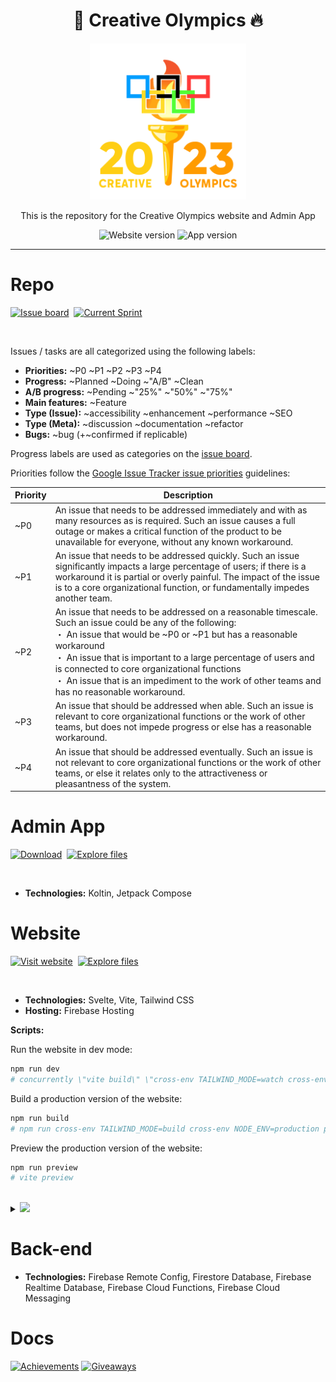 <div align='center'>
    <h1><b>🐢 Creative Olympics 🔥</b></h1>
    <img src='./website/src/lib/assets/logo/full.gif' width='250' height='250' />
    <p>This is the repository for the Creative Olympics website and Admin App</p>

![Website version](https://badgen.net/badge/Website%20version/Alpha/red?) ![App version](https://badgen.net/badge/App%20version/Alpha/red?)

</div>

---

Repo
====

[![Issue board](https://media.discordapp.net/attachments/346737406591893506/1146859978813087925/co.rahmouni.dev__7.png)](https://url.creative-olympics.org/board)&nbsp; [![Current Sprint](https://media.discordapp.net/attachments/346737406591893506/1146859651242143825/co.rahmouni.dev__6.png)](https://url.creative-olympics.org/sprint)

<br/>

Issues / tasks are all categorized using the following labels:

- **Priorities:** ~P0 ~P1 ~P2 ~P3 ~P4 
- **Progress:** ~Planned ~Doing ~"A/B" ~Clean
- **A/B progress:** ~Pending ~"25%" ~"50%" ~"75%"
- **Main features:** ~Feature
- **Type (Issue):** ~accessibility ~enhancement ~performance ~SEO
- **Type (Meta):** ~discussion ~documentation ~refactor
- **Bugs:** ~bug (+~confirmed if replicable)

Progress labels are used as categories on the [issue board](https://url.creative-olympics.org/board).

Priorities follow the [Google Issue Tracker issue priorities](https://developers.google.com/issue-tracker/concepts/issues#priority) guidelines:

| Priority | Description |
| ------ | ------ |
| ~P0 | An issue that needs to be addressed immediately and with as many resources as is required. Such an issue causes a full outage or makes a critical function of the product to be unavailable for everyone, without any known workaround. |
| ~P1 | An issue that needs to be addressed quickly. Such an issue significantly impacts a large percentage of users; if there is a workaround it is partial or overly painful. The impact of the issue is to a core organizational function, or fundamentally impedes another team. |
| ~P2 | An issue that needs to be addressed on a reasonable timescale. Such an issue could be any of the following: <br/>・ An issue that would be ~P0 or ~P1 but has a reasonable workaround<br/>・ An issue that is important to a large percentage of users and is connected to core organizational functions<br/>・ An issue that is an impediment to the work of other teams and has no reasonable workaround.|
| ~P3 | An issue that should be addressed when able. Such an issue is relevant to core organizational functions or the work of other teams, but does not impede progress or else has a reasonable workaround. |
| ~P4 | An issue that should be addressed eventually. Such an issue is not relevant to core organizational functions or the work of other teams, or else it relates only to the attractiveness or pleasantness of the system. |

Admin App
====

[![Download](https://media.discordapp.net/attachments/346737406591893506/1146859320429006928/co.rahmouni.dev__5.png)](http://url.creative-olympics.org/admin-app)&nbsp; [![Explore files](https://media.discordapp.net/attachments/346737406591893506/1146854635550822430/co.rahmouni.dev__2.png)](./android-admin/)

<br/>

- **Technologies:** Koltin, Jetpack Compose

Website
====

[![Visit website](https://media.discordapp.net/attachments/346737406591893506/1146855771057963008/co.rahmouni.dev__4.png)](https://co.rahmouni.dev)&nbsp; [![Explore files](https://media.discordapp.net/attachments/346737406591893506/1146854635550822430/co.rahmouni.dev__2.png)](./website/)

<br/>

- **Technologies:** Svelte, Vite, Tailwind CSS
- **Hosting:** Firebase Hosting

**Scripts:**

Run the website in dev mode:
```bash
npm run dev
# concurrently \"vite build\" \"cross-env TAILWIND_MODE=watch cross-env NODE_ENV=development postcss src/app.css -o src/app-output.css -w\"
```

Build a production version of the website:
```bash
npm run build
# npm run cross-env TAILWIND_MODE=build cross-env NODE_ENV=production postcss src/app.css -o src/app-output.css && vite build
```

Preview the production version of the website:
```bash
npm run preview
# vite preview
```

<br/>

<details>
<summary><a><img src="https://media.discordapp.net/attachments/346737406591893506/1146877882354897036/co.rahmouni.dev__8.png"/></a></summary>
<br/>

ONLY Run the website in dev mode (without Tailwind):
```bash
npm run dev:only
# vite build
```

ONLY Build a production version of the website (without Tailwind):
```bash
npm run build:only
# vite build
```

Tailwind watch:
```bash
npm run tailwind:watch
# cross-env TAILWIND_MODE=watch cross-env NODE_ENV=development postcss src/app.css -o src/app-output.css -w
```

ONLY Build a production version of Tailwind (without the website):
```bash
npm run tailwind:build
# cross-env TAILWIND_MODE=build cross-env NODE_ENV=production postcss src/app.css -o src/app-output.css
```

Run the website in dev mode and make it available to the local network (or the whole internet if you open the ports in your router):
```bash
npm run devhost
# concurrently \"npm run dev:only -- --host\" \"npm run tailwind:watch\"
```

Lint:
```bash
npm run lint
# prettier --plugin-search-dir . --check . && eslint .
```

Format:
```bash
npm run format
# prettier --plugin-search-dir . --write .
```
</details>

Back-end
====
- **Technologies:** Firebase Remote Config, Firestore Database, Firebase Realtime Database, Firebase Cloud Functions, Firebase Cloud Messaging

Docs
====
[![Achievements](https://media.discordapp.net/attachments/458971493280514049/1150810894188679238/f14jxly.png)](./docs/achievements/doc.md)
[![Giveaways](https://media.discordapp.net/attachments/458971493280514049/1150810661388046367/Bv2iIrM.png)](./docs/giveaways/doc.md)
